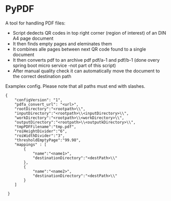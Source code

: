 # PyPDF
A tool for handling PDF files:

* Script dedects QR codes in top right corner (region of interest) of an DIN A4 page document
* It then finds empty pages and eleminates them
* It combines alle pages between next QR code found to a single document
* It then converts pdf to an archive pdf pdf/a-1 and pdf/b-1 (done overy spring boot micro service -not part of this script)
* After manual quality check it can automatically move the document to the correct destination path

Examplex config.
Please note that all paths must end with slashes.
~~~
{
    "configVersion": "1",
    "pdfa_convert_url": "<url>",
    "rootDirectory":"<rootpath>\\",
    "inputDirectory":"<rootpath>\\<inputDirectory>\\",
    "workDirectory":"<rootpath>\\<workDirectory>\\",
    "outputDirectory":"<rootpath>\\<outputkDirectory>\\",
    "tmpPDFFilename":"tmp.pdf",
    "roiHeightDivider":"6",
    "roiWidthDivider":"3",
    "thresholdEmptyPage":"99.98",
    "mappings" : [
        {
            "name":"<name1>",
            "destinationDirectory":"<destPath>\\"
        },
        {
            "name":"<name2>",
            "destinationDirectory":"<destPath>\\"
        }
    ]

 }

 ~~~